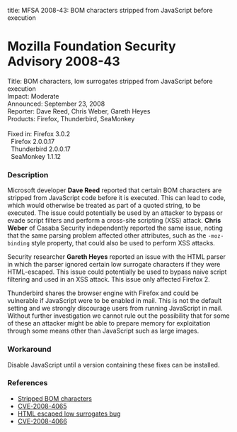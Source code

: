 title: MFSA 2008-43: BOM characters stripped from JavaScript before execution

<h1>Mozilla Foundation Security Advisory 2008-43</h1>

<p>
<span class="label">Title:</span>      BOM characters, low surrogates stripped from JavaScript before execution<br/>
<span class="label">Impact:</span>     Moderate<br/>
<span class="label">Announced:</span>  September 23, 2008<br/>
<span class="label">Reporter:</span>   Dave Reed, Chris Weber, Gareth Heyes<br/>
<span class="label">Products:</span>   Firefox, Thunderbird, SeaMonkey<br/>
<br/>
<span class="label">Fixed in:</span>   Firefox 3.0.2<br/>
<span class="label">&#160;</span>      Firefox 2.0.0.17<br/>
<span class="label">&#160;</span>      Thunderbird 2.0.0.17<br/>
<span class="label">&#160;</span>      SeaMonkey 1.1.12<br/>
</p>


<h3>Description</h3>

<p>Microsoft developer <strong>Dave Reed</strong> reported that certain
BOM characters are stripped from JavaScript code before it is executed.
This can lead to code, which would otherwise be treated as part of a quoted
string, to be executed.  The issue could potentially be used by an attacker
to bypass or evade script filters and perform a cross-site scripting (XSS)
attack. <strong>Chris Weber</strong> of Casaba Security independently
reported the same issue, noting that the same parsing problem affected
other attributes, such as the <code>-moz-binding</code> style property,
that could also be used to perform XSS attacks.
</p>

<p>Security researcher <strong>Gareth Heyes</strong> reported an issue with the HTML parser in which the parser ignored certain low surrogate characters if they were HTML-escaped.  This issue could potentially be used to bypass naive script filtering and used in an XSS attack.  This issue only affected Firefox 2.</p>

<p class="note">Thunderbird shares the browser engine with Firefox and could be vulnerable if JavaScript were to be enabled in mail. This is not the default setting and we strongly discourage users from running JavaScript in mail. Without further investigation we cannot rule out the possibility that for some of these an attacker might be able to prepare memory for exploitation through some means other than JavaScript such as large images.</p>

<h3>Workaround</h3>

<p>Disable JavaScript until a version containing these fixes can be installed.</p>

<h3>References</h3>

<ul>
  <li><a href="https://bugzilla.mozilla.org/buglist.cgi?bug_id=430740,446112">Stripped BOM characters</a></li>
  <li><a class="ex-ref" href="http://cve.mitre.org/cgi-bin/cvename.cgi?name=CVE-2008-4065">CVE-2008-4065</a></li>
  <li><a href="https://bugzilla.mozilla.org/show_bug.cgi?id=448166">HTML escaped low surrogates bug</a></li>
  <li><a class="ex-ref" href="http://cve.mitre.org/cgi-bin/cvename.cgi?name=CVE-2008-4066">CVE-2008-4066</a></li>
</ul>




